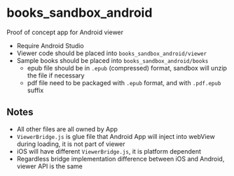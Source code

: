 books_sandbox_android
=====================

Proof of concept app for Android viewer

+ Require Android Studio
+ Viewer code should be placed into `books_sandbox_android/viewer`
+ Sample books should be placed into `books_sandbox_android/books`
    + epub file should be in `.epub` (compressed) format, sandbox will unzip the file if necessary
    + pdf file need to be packaged with `.epub` format, and with `.pdf.epub` suffix

Notes
-----

+ All other files are all owned by App
+ `ViewerBridge.js` is glue file that Android App will inject into webView during loading, it is not part of viewer
+ iOS will have different `ViewerBridge.js`, it is platform dependent
+ Regardless bridge implementation difference between iOS and Android, viewer API is the same
